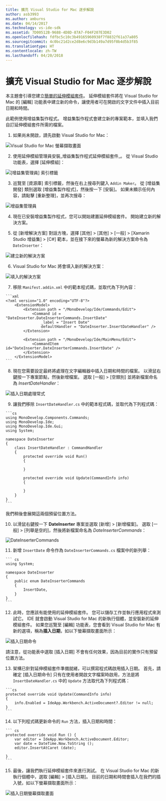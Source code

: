 ```yaml
---
title: 擴充 Visual Studio for Mac 逐步解說
author: asb3993
ms.author: amburns
ms.date: 04/14/2017
ms.technology: vs-ide-sdk
ms.assetid: 7D00512B-9688-4D8D-87A7-F04F207E3D02
ms.openlocfilehash: fdfbc5c10c3b49165960938f7f8832f61a37a805
ms.sourcegitcommit: 4c0bc21d2ce2d8e6c9d3b149a7d95f0b4d5b3f85
ms.translationtype: HT
ms.contentlocale: zh-TW
ms.lasthandoff: 04/20/2018
---
```

# <a name="extending-visual-studio-for-mac-walkthrough"></a>擴充 Visual Studio for Mac 逐步解說

本主題會引導您建立[簡單的延伸模組套件](https://github.com/mjh4/AddIns/tree/master/DateInserter)。 延伸模組套件將在 Visual Studio for Mac 的 [編輯] 功能表中建立新的命令，讓使用者可在開啟的文字文件中插入目前日期和時間。

此範例使用增益集製作程式。 增益集製作程式會建立新的專案範本，並填入我們自訂延伸模組套件所需的檔案。

1.   如果尚未開啟，請先啟動 Visual Studio for Mac：

  ![Visual Studio for Mac 螢幕擷取畫面](media/extending-visual-studio-mac-addin3.png)

2.   使用延伸模組管理員安裝_增益集製作程式延伸模組套件_。 從 Visual Studio 功能表，選擇 [延伸模組]：

  ![[增益集管理員] 索引標籤](media/extending-visual-studio-mac-addin4.png)

3.   巡覽至 [資源庫] 索引標籤，然後在右上搜尋列鍵入 `Addin Maker`。 從 [增益集開發] 類別選取 [增益集製作程式]，然後按一下 [安裝]<kbd></kbd>。 如果未顯示任何內容，請點擊 [重新整理]，並再次搜尋：

  ![增益集管理員](media/extending-visual-studio-mac-addin5.png)

4.   現在已安裝增益集製作程式，您可以開始建置延伸模組套件。 開始建立新的解決方案。

5.  從 [新增解決方案] 對話方塊，選擇 [其他] > [其他] > [一般] > [Xamarin Studio 增益集] > [C#] 範本，並在接下來的螢幕為新的解決方案命令為 `DateInserter`：

  ![建立新的解決方案](media/extending-visual-studio-mac-addin7New.png)

6.   Visual Studio for Mac 將會填入新的解決方案：

  ![填入的解決方案](media/extending-visual-studio-mac-addin8.png)

7.   移除 `Manifest.addin.xml` 中的範本程式碼，並取代為下列內容：

    ```xml
    <?xml version="1.0" encoding="UTF-8"?>
        <ExtensionModel>
            <Extension path = "/MonoDevelop/Ide/Commands/Edit">
                <Command id = "DateInserter.DateInserterCommands.InsertDate"
                    _label = "Insert Date"
                    defaultHandler = "DateInserter.InsertDateHandler" />
            </Extension>

            <Extension path = "/MonoDevelop/Ide/MainMenu/Edit">
                <CommandItem id="DateInserter.DateInserterCommands.InsertDate" />
            </Extension>
        </ExtensionModel>
    ```

8.   現在您需要設定最終將處理在文字編輯器中插入日期和時間的檔案。 以滑鼠右鍵按一下專案節點，然後新增檔案。 選取 [一般] > [空類別] 並將新檔案命名為 *InsertDateHandler*：

  ![插入日期處理常式](media/extending-visual-studio-mac-addin9.png)

9.   讓我們移除 `InsertDateHandler.cs` 中的範本程式碼，並取代為下列程式碼：

    ```cs
    using MonoDevelop.Components.Commands;
    using MonoDevelop.Ide;
    using MonoDevelop.Ide.Gui;
    using System;

    namespace DateInserter
    {
        class InsertDateHandler : CommandHandler
        {
            protected override void Run()
            {

            }

            protected override void Update(CommandInfo info)
            {

            }
        }
    }
    ```

  我們稍後會展開這兩個預留位置方法。

10.   以滑鼠右鍵按一下 **DateInserter** 專案並選取 [新增] > [新增檔案]。 選取 [一般] > [列舉是空的]，然後將新檔案命名為 *DateInserterCommands*：

  ![DateInserterCommands](media/extending-visual-studio-mac-addin10.png)

11.   新增 `InsertDate` 命令作為 `DateInserterCommands.cs` 檔案中的新列舉：

    ``` cs
    using System;

    namespace DateInserter
    {
        public enum DateInserterCommands
        {
            InsertDate,
        }
    }
    ```

12.   此時，您應該有能使用的延伸模組套件。 您可以儲存工作並執行應用程式來測試它。 IDE 就會啟動 Visual Studio for Mac 的新執行個體，並安裝新的延伸模組套件。 如果您巡覽至 [編輯] 功能表，您會看到 Visual Studio for Mac 有新的選項，稱為**插入日期**，如以下螢幕擷取畫面所示：

  ![插入日期命令](media/extending-visual-studio-mac-addin11.png)

  請注意，從功能表中選取 [插入日期] 不會有任何效果，因為目前的實作只有預留位置方法。

13.   架構已針對延伸模組套件準備就緒，可以撰寫程式碼啟用插入日期。 首先，請確定 [插入日期命令] 只有在使用者開啟文字檔案時啟用，方法是將 `InsertDateHandler.cs` 中的 `Update` 方法取代為下列程式碼：

    ```cs
    protected override void Update(CommandInfo info)
    {
        info.Enabled = IdeApp.Workbench.ActiveDocument?.Editor != null;
    }
    ```

14.   以下列程式碼更新命令的 `Run` 方法，插入日期和時間：

    ``` cs
    protected override void Run () {
        var editor = IdeApp.Workbench.ActiveDocument.Editor;
        var date = DateTime.Now.ToString ();
        editor.InsertAtCaret (date);

    }
    ```

15.   最後，讓我們執行延伸模組套件來進行測試。 在 Visual Studio for Mac 的新執行個體中，選取 [編輯] > [插入日期]。 目前的日期和時間會插入在我們的插入號，如以下螢幕擷取畫面所示：

  ![插入日期螢幕擷取畫面](media/extending-visual-studio-mac-addin12.png)
